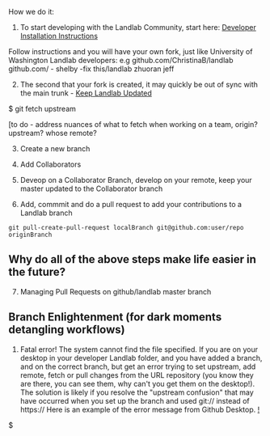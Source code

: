 How we do it:

1. To start developing with the Landlab Community, start here: [Developer Installation Instructions](https://landlab.readthedocs.io/en/master/development/install/index.html#developer-install)

Follow instructions and you will have your own fork, just like University of Washington Landlab developers: e.g  github.com/ChristinaB/landlab   github.com/ - shelby -fix this/landlab      zhuoran    jeff

2.  The second that your fork is created, it may quickly be out of sync with the main trunk - [Keep Landlab Updated](https://landlab.readthedocs.io/en/master/development/install/updating.html)

$ git fetch upstream

[to do - address nuances of what to fetch when working on a team, origin? upstream? whose remote? 

3.  Create a new branch

4.  Add Collaborators

5.  Deveop on a Collaborator Branch, develop on your remote, keep your master updated to the Collaborator branch

6.  Add, commmit and do a pull request to add your contributions to a Landlab branch

`git pull-create-pull-request localBranch git@github.com:user/repo originBranch`

## Why do all of the above steps make life easier in the future? 

7.  Managing Pull Requests on github/landlab master branch

## Branch Enlightenment (for dark moments detangling workflows)

1.  Fatal error!  The system cannot find the file specified.  If you are on your desktop in your developer Landlab folder, and you have added a branch, and on the correct branch, but get an error trying to set upstream, add remote, fetch or pull changes from the URL repository (you know they are there, you can see them, why can't you get them on the desktop!).   The solution is likely if you resolve the "upstream confusion" that may have occurred when you set up the branch and used git:// instead of https://   Here is an example of the error message from Github Desktop. [!](https://github.com/ChristinaB/landlab/blob/ChristinaB-kickstart/docs/source/images/annoyingbrancherror.png)

$ 
